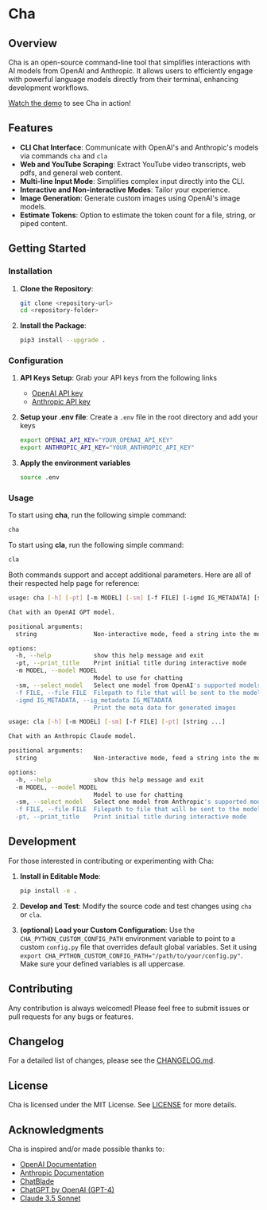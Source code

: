 # Cha

## Overview

Cha is an open-source command-line tool that simplifies interactions with AI models from OpenAI and Anthropic. It allows users to efficiently engage with powerful language models directly from their terminal, enhancing development workflows.

[Watch the demo](https://www.youtube.com/watch?v=zRnMu6OHNtU) to see Cha in action!

## Features

- **CLI Chat Interface**: Communicate with OpenAI's and Anthropic's models via commands `cha` and `cla`
- **Web and YouTube Scraping**: Extract YouTube video transcripts, web pdfs, and general web content.
- **Multi-line Input Mode**: Simplifies complex input directly into the CLI.
- **Interactive and Non-interactive Modes**: Tailor your experience.
- **Image Generation**: Generate custom images using OpenAI's image models.
- **Estimate Tokens**: Option to estimate the token count for a file, string, or piped content.

## Getting Started

### Installation

1. **Clone the Repository**:

   ```bash
   git clone <repository-url>
   cd <repository-folder>
   ```

2. **Install the Package**:
   ```bash
   pip3 install --upgrade .
   ```

### Configuration

1. **API Keys Setup**: Grab your API keys from the following links

   - [OpenAI API key](https://platform.openai.com/api-keys)
   - [Anthropic API key](https://www.anthropic.com/)

2. **Setup your .env file**: Create a `.env` file in the root directory and add your keys

   ```bash
   export OPENAI_API_KEY="YOUR_OPENAI_API_KEY"
   export ANTHROPIC_API_KEY="YOUR_ANTHROPIC_API_KEY"
   ```

3. **Apply the environment variables**
   ```bash
   source .env
   ```

### Usage

To start using **cha**, run the following simple command:

```bash
cha
```

To start using **cla**, run the following simple command:

```bash
cla
```

Both commands support and accept additional parameters. Here are all of their respected help page for reference:

```bash
usage: cha [-h] [-pt] [-m MODEL] [-sm] [-f FILE] [-igmd IG_METADATA] [string ...]

Chat with an OpenAI GPT model.

positional arguments:
  string                Non-interactive mode, feed a string into the model

options:
  -h, --help            show this help message and exit
  -pt, --print_title    Print initial title during interactive mode
  -m MODEL, --model MODEL
                        Model to use for chatting
  -sm, --select_model   Select one model from OpenAI's supported models
  -f FILE, --file FILE  Filepath to file that will be sent to the model (text only)
  -igmd IG_METADATA, --ig_metadata IG_METADATA
                        Print the meta data for generated images
```

```bash
usage: cla [-h] [-m MODEL] [-sm] [-f FILE] [-pt] [string ...]

Chat with an Anthropic Claude model.

positional arguments:
  string                Non-interactive mode, feed a string into the model

options:
  -h, --help            show this help message and exit
  -m MODEL, --model MODEL
                        Model to use for chatting
  -sm, --select_model   Select one model from Anthropic's supported models
  -f FILE, --file FILE  Filepath to file that will be sent to the model (text only)
  -pt, --print_title    Print initial title during interactive mode
```

## Development

For those interested in contributing or experimenting with Cha:

1. **Install in Editable Mode**:
   ```bash
   pip install -e .
   ```
2. **Develop and Test**: Modify the source code and test changes using `cha` or `cla`.

3. **(optional) Load your Custom Configuration**: Use the `CHA_PYTHON_CUSTOM_CONFIG_PATH` environment variable to point to a custom `config.py` file that overrides default global variables. Set it using `export CHA_PYTHON_CUSTOM_CONFIG_PATH="/path/to/your/config.py"`. Make sure your defined variables is all uppercase.

## Contributing

Any contribution is always welcomed! Please feel free to submit issues or pull requests for any bugs or features.

## Changelog

For a detailed list of changes, please see the [CHANGELOG.md](./CHANGELOG.md).

## License

Cha is licensed under the MIT License. See [LICENSE](./LICENSE) for more details.

## Acknowledgments

Cha is inspired and/or made possible thanks to:

- [OpenAI Documentation](https://platform.openai.com/docs/overview)
- [Anthropic Documentation](https://docs.anthropic.com/)
- [ChatBlade](https://github.com/npiv/chatblade)
- [ChatGPT by OpenAI (GPT-4)](https://chat.openai.com/)
- [Claude 3.5 Sonnet](https://claude.ai/chats)
